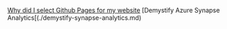 [Why did I select Github Pages for my website](./githubpages.md)
[Demystify Azure Synapse Analytics[(./demystify-synapse-analytics.md)
